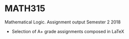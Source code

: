 # MATH315
Mathematical Logic. Assignment output Semester 2 2018

- Selection of A+ grade assignments composed in LaTeX
